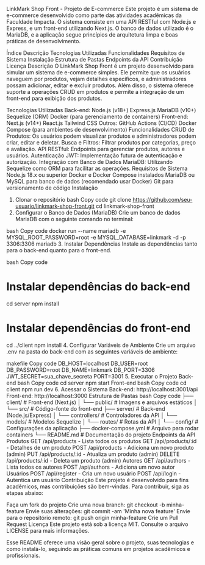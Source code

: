 LinkMark Shop Front - Projeto de E-commerce
Este projeto é um sistema de e-commerce desenvolvido como parte das atividades acadêmicas da Faculdade Impacta. O sistema consiste em uma API RESTful com Node.js e Express, e um front-end utilizando Next.js. O banco de dados utilizado é o MariaDB, e a aplicação segue princípios de arquitetura limpa e boas práticas de desenvolvimento.

Índice
Descrição
Tecnologias Utilizadas
Funcionalidades
Requisitos de Sistema
Instalação
Estrutura de Pastas
Endpoints da API
Contribuição
Licença
Descrição
O LinkMark Shop Front é um projeto desenvolvido para simular um sistema de e-commerce simples. Ele permite que os usuários naveguem por produtos, vejam detalhes específicos, e administradores possam adicionar, editar e excluir produtos. Além disso, o sistema oferece suporte a operações CRUD em produtos e permite a integração de um front-end para exibição dos produtos.

Tecnologias Utilizadas
Back-end:
Node.js (v18+)
Express.js
MariaDB (v10+)
Sequelize (ORM)
Docker (para gerenciamento de containers)
Front-end:
Next.js (v14+)
React.js
Tailwind CSS
Outros:
GitHub Actions (CI/CD)
Docker Compose (para ambientes de desenvolvimento)
Funcionalidades
CRUD de Produtos: Os usuários podem visualizar produtos e administradores podem criar, editar e deletar.
Busca e Filtros: Filtrar produtos por categorias, preço e avaliação.
API RESTful: Endpoints para gerenciar produtos, autores e usuários.
Autenticação JWT: Implementação futura de autenticação e autorização.
Integração com Banco de Dados MariaDB: Utilizando Sequelize como ORM para facilitar as operações.
Requisitos de Sistema
Node.js 18.x ou superior
Docker e Docker Compose instalados
MariaDB ou MySQL para banco de dados (recomendado usar Docker)
Git para versionamento de código
Instalação

1. Clonar o repositório
   bash
   Copy code
   git clone https://github.com/seu-usuario/linkmark-shop-front.git
   cd linkmark-shop-front
2. Configurar o Banco de Dados (MariaDB)
   Crie um banco de dados MariaDB com o seguinte comando no terminal:

bash
Copy code
docker run --name mariadb -e MYSQL_ROOT_PASSWORD=root -e MYSQL_DATABASE=linkmark -d -p 3306:3306 mariadb 3. Instalar Dependências
Instale as dependências tanto para o back-end quanto para o front-end.

bash
Copy code

# Instalar dependências do back-end

cd server
npm install

# Instalar dependências do front-end

cd ../client
npm install 4. Configurar Variáveis de Ambiente
Crie um arquivo .env na pasta do back-end com as seguintes variáveis de ambiente:

makefile
Copy code
DB_HOST=localhost
DB_USER=root
DB_PASSWORD=root
DB_NAME=linkmark
DB_PORT=3306
JWT_SECRET=sua_chave_secreta
PORT=3001 5. Executar o Projeto
Back-end
bash
Copy code
cd server
npm start
Front-end
bash
Copy code
cd client
npm run dev 6. Acessar o Sistema
Back-end: http://localhost:3001/api
Front-end: http://localhost:3000
Estrutura de Pastas
bash
Copy code
├── client/ # Front-end (Next.js)
│ └── public/ # Imagens e arquivos estáticos
│ └── src/ # Código-fonte do front-end
├── server/ # Back-end (Node.js/Express)
│ └── controllers/ # Controladores da API
│ └── models/ # Modelos Sequelize
│ └── routes/ # Rotas da API
│ └── config/ # Configurações da aplicação
├── docker-compose.yml # Arquivo para rodar containers
└── README.md # Documentação do projeto
Endpoints da API
Produtos
GET /api/products - Lista todos os produtos
GET /api/products/:id - Detalhes de um produto
POST /api/products - Adiciona um novo produto (admin)
PUT /api/products/:id - Atualiza um produto (admin)
DELETE /api/products/:id - Deleta um produto (admin)
Autores
GET /api/authors - Lista todos os autores
POST /api/authors - Adiciona um novo autor
Usuários
POST /api/register - Cria um novo usuário
POST /api/login - Autentica um usuário
Contribuição
Este projeto é desenvolvido para fins acadêmicos, mas contribuições são bem-vindas. Para contribuir, siga as etapas abaixo:

Faça um fork do projeto
Crie uma nova branch: git checkout -b minha-feature
Envie suas alterações: git commit -am 'Minha nova feature'
Envie para o repositório remoto: git push origin minha-feature
Crie um Pull Request
Licença
Este projeto está sob a licença MIT. Consulte o arquivo LICENSE para mais informações.

Esse README oferece uma visão geral sobre o projeto, suas tecnologias e como instalá-lo, seguindo as práticas comuns em projetos acadêmicos e profissionais.
